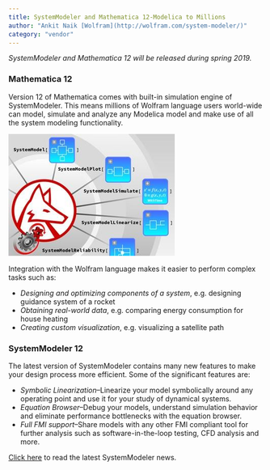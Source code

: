 ```yaml
---
title: SystemModeler and Mathematica 12-Modelica to Millions
author: "Ankit Naik [Wolfram](http://wolfram.com/system-modeler/)"
category: "vendor"
---
```

*SystemModeler and Mathematica 12 will be released during spring 2019.*

### Mathematica 12

Version 12 of Mathematica comes with built-in simulation engine of SystemModeler. This means millions of Wolfram language users world-wide can model, simulate and analyze any Modelica model and make use of all the system modeling functionality. 

![alt text](SystemModeler12.jpg "Unleash Your Models with the Wolfram Language")

Integration with the Wolfram language makes it easier to perform complex tasks such as:
- *Designing and optimizing components of a system*, e.g. designing guidance system of a rocket
- *Obtaining real-world data*, e.g. comparing energy consumption for house heating
- *Creating custom visualization*, e.g. visualizing a satellite path

### SystemModeler 12

The latest version of SystemModeler contains many new features to make your design process more efficient. Some of the significant features are:
- *Symbolic Linearization*–Linearize your model symbolically around any operating point and use it for your study of dynamical systems.
- *Equation Browser*–Debug your models, understand simulation behavior and eliminate performance bottlenecks with the equation browser.
- *Full FMI support*–Share models with any other FMI compliant tool for further analysis such as software-in-the-loop testing, CFD analysis and more.

[Click here](http://www.wolfram.com/system-modeler/what-is-new) to read the latest SystemModeler news.
